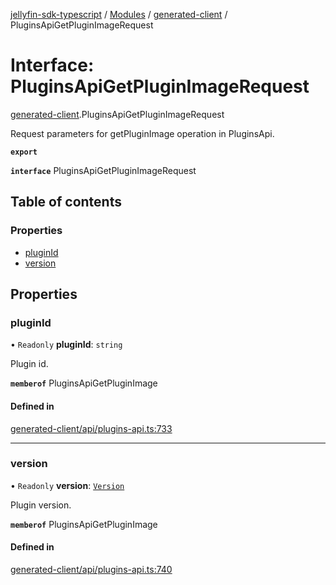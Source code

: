 [jellyfin-sdk-typescript](../README.md) / [Modules](../modules.md) / [generated-client](../modules/generated_client.md) / PluginsApiGetPluginImageRequest

# Interface: PluginsApiGetPluginImageRequest

[generated-client](../modules/generated_client.md).PluginsApiGetPluginImageRequest

Request parameters for getPluginImage operation in PluginsApi.

**`export`**

**`interface`** PluginsApiGetPluginImageRequest

## Table of contents

### Properties

- [pluginId](generated_client.PluginsApiGetPluginImageRequest.md#pluginid)
- [version](generated_client.PluginsApiGetPluginImageRequest.md#version)

## Properties

### pluginId

• `Readonly` **pluginId**: `string`

Plugin id.

**`memberof`** PluginsApiGetPluginImage

#### Defined in

[generated-client/api/plugins-api.ts:733](https://github.com/thornbill/jellyfin-sdk-typescript/blob/e4df7f8/src/generated-client/api/plugins-api.ts#L733)

___

### version

• `Readonly` **version**: [`Version`](generated_client.Version.md)

Plugin version.

**`memberof`** PluginsApiGetPluginImage

#### Defined in

[generated-client/api/plugins-api.ts:740](https://github.com/thornbill/jellyfin-sdk-typescript/blob/e4df7f8/src/generated-client/api/plugins-api.ts#L740)
